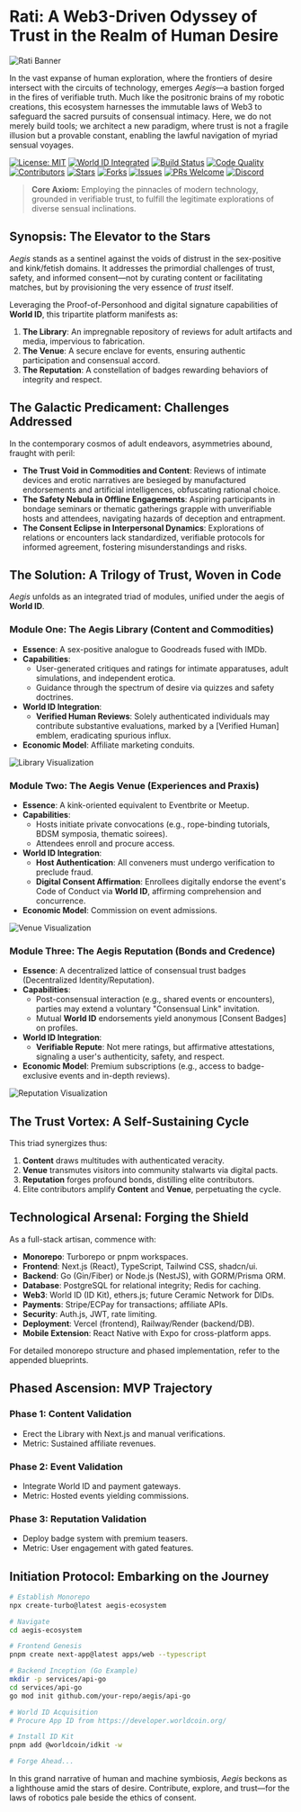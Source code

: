 # Rati: A Web3-Driven Odyssey of Trust in the Realm of Human Desire

![Rati Banner](https://via.placeholder.com/1280x400?text=Aegis:+Shield+of+Trust+in+the+Stars) <!-- Placeholder for a visionary banner image, evoking Asimov's cosmic scales -->

In the vast expanse of human exploration, where the frontiers of desire intersect with the circuits of technology, emerges *Aegis*—a bastion forged in the fires of verifiable truth. Much like the positronic brains of my robotic creations, this ecosystem harnesses the immutable laws of Web3 to safeguard the sacred pursuits of consensual intimacy. Here, we do not merely build tools; we architect a new paradigm, where trust is not a fragile illusion but a provable constant, enabling the lawful navigation of myriad sensual voyages.

[![License: MIT](https://img.shields.io/badge/License-MIT-yellow.svg)](https://opensource.org/licenses/MIT)
[![World ID Integrated](https://img.shields.io/badge/World%20ID-Integrated-blueviolet.svg)](https://developer.worldcoin.org/)
[![Build Status](https://img.shields.io/github/actions/workflow/status/your-repo/aegis.yml?label=Build)](https://github.com/your-repo/aegis/actions)
[![Code Quality](https://img.shields.io/codefactor/grade/github/your-repo/aegis?label=Code%20Quality)](https://www.codefactor.io/repository/github/your-repo/aegis)
[![Contributors](https://img.shields.io/github/contributors/your-repo/aegis.svg)](https://github.com/your-repo/aegis/graphs/contributors)
[![Stars](https://img.shields.io/github/stars/your-repo/aegis?style=social)](https://github.com/your-repo/aegis)
[![Forks](https://img.shields.io/github/forks/your-repo/aegis?style=social)](https://github.com/your-repo/aegis/network/members)
[![Issues](https://img.shields.io/github/issues/your-repo/aegis.svg)](https://github.com/your-repo/aegis/issues)
[![PRs Welcome](https://img.shields.io/badge/PRs-welcome-brightgreen.svg)](https://github.com/your-repo/aegis/pulls)
[![Discord](https://img.shields.io/discord/your-discord-id?color=7289DA&logo=discord&logoColor=white&label=Discord)](https://discord.gg/your-invite)

> **Core Axiom:** Employing the pinnacles of modern technology, grounded in verifiable trust, to fulfill the legitimate explorations of diverse sensual inclinations.

## Synopsis: The Elevator to the Stars

*Aegis* stands as a sentinel against the voids of distrust in the sex-positive and kink/fetish domains. It addresses the primordial challenges of trust, safety, and informed consent—not by curating content or facilitating matches, but by provisioning the very essence of *trust* itself.

Leveraging the Proof-of-Personhood and digital signature capabilities of **World ID**, this tripartite platform manifests as:

1. **The Library**: An impregnable repository of reviews for adult artifacts and media, impervious to fabrication.
2. **The Venue**: A secure enclave for events, ensuring authentic participation and consensual accord.
3. **The Reputation**: A constellation of badges rewarding behaviors of integrity and respect.

## The Galactic Predicament: Challenges Addressed

In the contemporary cosmos of adult endeavors, asymmetries abound, fraught with peril:

- **The Trust Void in Commodities and Content**: Reviews of intimate devices and erotic narratives are besieged by manufactured endorsements and artificial intelligences, obfuscating rational choice.
- **The Safety Nebula in Offline Engagements**: Aspiring participants in bondage seminars or thematic gatherings grapple with unverifiable hosts and attendees, navigating hazards of deception and entrapment.
- **The Consent Eclipse in Interpersonal Dynamics**: Explorations of relations or encounters lack standardized, verifiable protocols for informed agreement, fostering misunderstandings and risks.

## The Solution: A Trilogy of Trust, Woven in Code

*Aegis* unfolds as an integrated triad of modules, unified under the aegis of **World ID**.

### Module One: The Aegis Library (Content and Commodities)

- **Essence**: A sex-positive analogue to Goodreads fused with IMDb.
- **Capabilities**:
  - User-generated critiques and ratings for intimate apparatuses, adult simulations, and independent erotica.
  - Guidance through the spectrum of desire via quizzes and safety doctrines.
- **World ID Integration**:
  - **Verified Human Reviews**: Solely authenticated individuals may contribute substantive evaluations, marked by a [Verified Human] emblem, eradicating spurious influx.
- **Economic Model**: Affiliate marketing conduits.

![Library Visualization](https://via.placeholder.com/600x300?text=The+Aegis+Library:+Archives+of+Authentic+Insight) <!-- Conceptual diagram of review flows -->

### Module Two: The Aegis Venue (Experiences and Praxis)

- **Essence**: A kink-oriented equivalent to Eventbrite or Meetup.
- **Capabilities**:
  - Hosts initiate private convocations (e.g., rope-binding tutorials, BDSM symposia, thematic soirees).
  - Attendees enroll and procure access.
- **World ID Integration**:
  - **Host Authentication**: All conveners must undergo verification to preclude fraud.
  - **Digital Consent Affirmation**: Enrollees digitally endorse the event's Code of Conduct via **World ID**, affirming comprehension and concurrence.
- **Economic Model**: Commission on event admissions.

![Venue Visualization](https://via.placeholder.com/600x300?text=The+Aegis+Venue:+Sanctuaries+of+Secure+Assembly) <!-- Event timeline graphic -->

### Module Three: The Aegis Reputation (Bonds and Credence)

- **Essence**: A decentralized lattice of consensual trust badges (Decentralized Identity/Reputation).
- **Capabilities**:
  - Post-consensual interaction (e.g., shared events or encounters), parties may extend a voluntary "Consensual Link" invitation.
  - Mutual **World ID** endorsements yield anonymous [Consent Badges] on profiles.
- **World ID Integration**:
  - **Verifiable Repute**: Not mere ratings, but affirmative attestations, signaling a user's authenticity, safety, and respect.
- **Economic Model**: Premium subscriptions (e.g., access to badge-exclusive events and in-depth reviews).

![Reputation Visualization](https://via.placeholder.com/600x300?text=The+Aegis+Reputation:+Constellations+of+Trust) <!-- Badge network illustration -->

## The Trust Vortex: A Self-Sustaining Cycle

This triad synergizes thus:

1. **Content** draws multitudes with authenticated veracity.
2. **Venue** transmutes visitors into community stalwarts via digital pacts.
3. **Reputation** forges profound bonds, distilling elite contributors.
4. Elite contributors amplify **Content** and **Venue**, perpetuating the cycle.

## Technological Arsenal: Forging the Shield

As a full-stack artisan, commence with:

- **Monorepo**: Turborepo or pnpm workspaces.
- **Frontend**: Next.js (React), TypeScript, Tailwind CSS, shadcn/ui.
- **Backend**: Go (Gin/Fiber) or Node.js (NestJS), with GORM/Prisma ORM.
- **Database**: PostgreSQL for relational integrity; Redis for caching.
- **Web3**: World ID (ID Kit), ethers.js; future Ceramic Network for DIDs.
- **Payments**: Stripe/ECPay for transactions; affiliate APIs.
- **Security**: Auth.js, JWT, rate limiting.
- **Deployment**: Vercel (frontend), Railway/Render (backend/DB).
- **Mobile Extension**: React Native with Expo for cross-platform apps.

For detailed monorepo structure and phased implementation, refer to the appended blueprints.

## Phased Ascension: MVP Trajectory

### Phase 1: Content Validation
- Erect the Library with Next.js and manual verifications.
- Metric: Sustained affiliate revenues.

### Phase 2: Event Validation
- Integrate World ID and payment gateways.
- Metric: Hosted events yielding commissions.

### Phase 3: Reputation Validation
- Deploy badge system with premium teasers.
- Metric: User engagement with gated features.

## Initiation Protocol: Embarking on the Journey

```bash
# Establish Monorepo
npx create-turbo@latest aegis-ecosystem

# Navigate
cd aegis-ecosystem

# Frontend Genesis
pnpm create next-app@latest apps/web --typescript

# Backend Inception (Go Example)
mkdir -p services/api-go
cd services/api-go
go mod init github.com/your-repo/aegis/api-go

# World ID Acquisition
# Procure App ID from https://developer.worldcoin.org/

# Install ID Kit
pnpm add @worldcoin/idkit -w

# Forge Ahead...
```

In this grand narrative of human and machine symbiosis, *Aegis* beckons as a lighthouse amid the stars of desire. Contribute, explore, and trust—for the laws of robotics pale beside the ethics of consent.